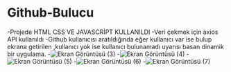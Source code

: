 # Github-Bulucu
-Projede HTML CSS VE JAVASCRİPT KULLANILDI
-Veri çekmek için axios API kullanıldı
-Github kullanıcısı aratıldığında eğer kullanıcı var ise  bulup ekrana getirilen ,kullanıcı yok ise  kullanıcı bulunamadı uyarısı basan  dinamik bir uygulama.
-![Ekran Görüntüsü (3)](https://github.com/user-attachments/assets/af6eb986-beff-4a02-8cf1-467ae95fc81f)
-![Ekran Görüntüsü (4)](https://github.com/user-attachments/assets/44c736f7-b81e-409b-b103-08264a747072)
-![Ekran Görüntüsü (5)](https://github.com/user-attachments/assets/fa4b5ade-6c5f-4d55-ab52-58ff8d7498a3)
-![Ekran Görüntüsü (6)](https://github.com/user-attachments/assets/91da1984-7f93-4986-a5df-d22d508bd305)
-![Ekran Görüntüsü (7)](https://github.com/user-attachments/assets/d0c72473-0bfb-473b-bab2-3935bb4aec19)






